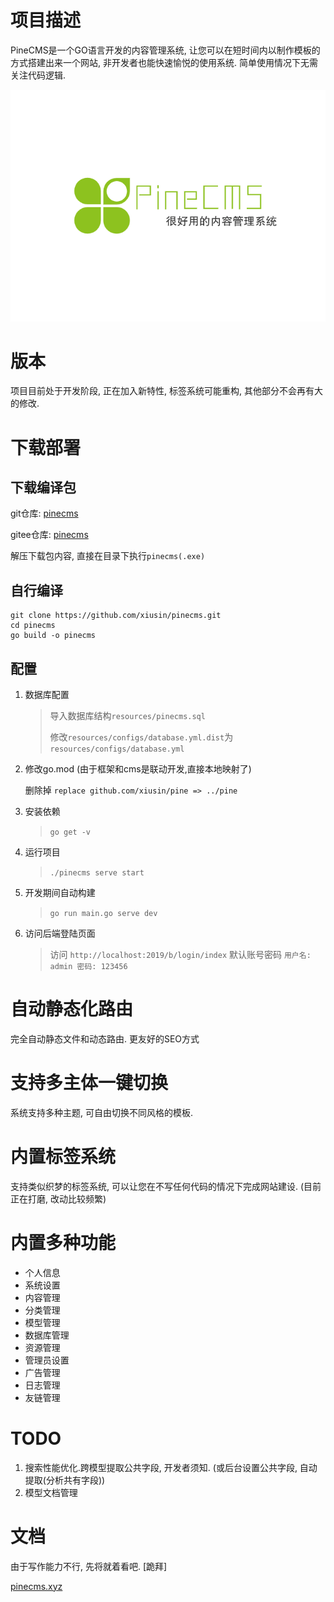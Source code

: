# 项目描述 #
PineCMS是一个GO语言开发的内容管理系统, 让您可以在短时间内以制作模板的方式搭建出来一个网站, 非开发者也能快速愉悦的使用系统. 
简单使用情况下无需关注代码逻辑. 

![](./resources/assets/backend/static/images/1.png)

# 版本 #
项目目前处于开发阶段, 正在加入新特性, 标签系统可能重构, 其他部分不会再有大的修改. 

# 下载部署 #
## 下载编译包 ##
git仓库: [pinecms](https://github.com/xiusin/pinecms/releases)

gitee仓库: [pinecms](https://gitee.net/xiusin/pinecms/releases)

解压下载包内容, 直接在目录下执行`pinecms(.exe)`

## 自行编译 ##
 ```
 git clone https://github.com/xiusin/pinecms.git
 cd pinecms
 go build -o pinecms
```

## 配置 ##
1. 数据库配置
    > 导入数据库结构`resources/pinecms.sql`
    >
    >修改`resources/configs/database.yml.dist`为`resources/configs/database.yml`
    

2. 修改go.mod (由于框架和cms是联动开发,直接本地映射了)

    删除掉 `replace github.com/xiusin/pine => ../pine`

3. 安装依赖
    > `go get -v`

4. 运行项目
    > `./pinecms serve start` 

5. 开发期间自动构建
    > `go run main.go serve dev`

6. 访问后端登陆页面
    > 访问 `http://localhost:2019/b/login/index` 默认账号密码 `用户名: admin 密码: 123456`

# 自动静态化路由 #
完全自动静态文件和动态路由. 更友好的SEO方式

# 支持多主体一键切换 #
系统支持多种主题, 可自由切换不同风格的模板. 

# 内置标签系统 #
支持类似织梦的标签系统, 可以让您在不写任何代码的情况下完成网站建设. (目前正在打磨, 改动比较频繁)

# 内置多种功能 #
- 个人信息
- 系统设置
- 内容管理
- 分类管理
- 模型管理
- 数据库管理
- 资源管理
- 管理员设置
- 广告管理
- 日志管理
- 友链管理

# TODO # 
1. 搜索性能优化.跨模型提取公共字段, 开发者须知. (或后台设置公共字段, 自动提取(分析共有字段))
2. 模型文档管理

# 文档 #
由于写作能力不行, 先将就着看吧.  [跪拜]
 
[pinecms.xyz](http://pinecms.xyz/)

